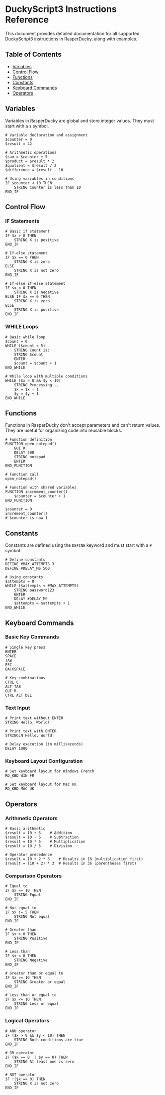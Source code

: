 # DuckyScript3 Instructions Reference

This document provides detailed documentation for all supported DuckyScript3 instructions in RasperDucky, along with examples.

## Table of Contents
- [Variables](#variables)
- [Control Flow](#control-flow)
- [Functions](#functions)
- [Constants](#constants)
- [Keyboard Commands](#keyboard-commands)
- [Operators](#operators)

## Variables

Variables in RasperDucky are global and store integer values. They must start with a `$` symbol.

```duckyscript
# Variable declaration and assignment
$counter = 0
$result = 42

# Arithmetic operations
$sum = $counter + 5
$product = $result * 2
$quotient = $result / 2
$difference = $result - 10

# Using variables in conditions
IF $counter < 10 THEN
    STRING Counter is less than 10
END_IF
```

## Control Flow

### IF Statements

```duckyscript
# Basic if statement
IF $x > 0 THEN
    STRING X is positive
END_IF

# If-else statement
IF $x == 0 THEN
    STRING X is zero
ELSE
    STRING X is not zero
END_IF

# If-else if-else statement
IF $x < 0 THEN
    STRING X is negative
ELSE IF $x == 0 THEN
    STRING X is zero
ELSE
    STRING X is positive
END_IF
```

### WHILE Loops

```duckyscript
# Basic while loop
$count = 0
WHILE ($count < 5)
    STRING Count is: 
    STRING $count
    ENTER
    $count = $count + 1
END_WHILE

# While loop with multiple conditions
WHILE ($x > 0 && $y < 10)
    STRING Processing...
    $x = $x - 1
    $y = $y + 1
END_WHILE
```

## Functions

Functions in RasperDucky don't accept parameters and can't return values. They are useful for organizing code into reusable blocks.

```duckyscript
# Function definition
FUNCTION open_notepad()
    GUI R
    DELAY 500
    STRING notepad
    ENTER
END_FUNCTION

# Function call
open_notepad()

# Function with shared variables
FUNCTION increment_counter()
    $counter = $counter + 1
END_FUNCTION

$counter = 0
increment_counter()
# $counter is now 1
```

## Constants

Constants are defined using the `DEFINE` keyword and must start with a `#` symbol.

```duckyscript
# Define constants
DEFINE #MAX_ATTEMPTS 3
DEFINE #DELAY_MS 500

# Using constants
$attempts = 0
WHILE ($attempts < #MAX_ATTEMPTS)
    STRING password123
    ENTER
    DELAY #DELAY_MS
    $attempts = $attempts + 1
END_WHILE
```

## Keyboard Commands

### Basic Key Commands

```duckyscript
# Single key press
ENTER
SPACE
TAB
ESC
BACKSPACE

# Key combinations
CTRL C
ALT TAB
GUI R
CTRL ALT DEL
```

### Text Input

```duckyscript
# Print text without ENTER
STRING Hello, World!

# Print text with ENTER
STRINGLN Hello, World!

# Delay execution (in milliseconds)
DELAY 1000
```

### Keyboard Layout Configuration

```duckyscript
# Set keyboard layout for Windows French
RD_KBD WIN FR

# Set keyboard layout for Mac UK
RD_KBD MAC UK
```

## Operators

### Arithmetic Operators

```duckyscript
# Basic arithmetic
$result = 10 + 5    # Addition
$result = 10 - 5    # Subtraction
$result = 10 * 5    # Multiplication
$result = 10 / 5    # Division

# Operator precedence
$result = 10 + 2 * 3    # Results in 16 (multiplication first)
$result = (10 + 2) * 3  # Results in 36 (parentheses first)
```

### Comparison Operators

```duckyscript
# Equal to
IF $x == 10 THEN
    STRING Equal
END_IF

# Not equal to
IF $x != 5 THEN
    STRING Not equal
END_IF

# Greater than
IF $x > 0 THEN
    STRING Positive
END_IF

# Less than
IF $x < 0 THEN
    STRING Negative
END_IF

# Greater than or equal to
IF $x >= 10 THEN
    STRING Greater or equal
END_IF

# Less than or equal to
IF $x <= 10 THEN
    STRING Less or equal
END_IF
```

### Logical Operators

```duckyscript
# AND operator
IF ($x > 0 && $y < 10) THEN
    STRING Both conditions are true
END_IF

# OR operator
IF ($x == 0 || $y == 0) THEN
    STRING At least one is zero
END_IF

# NOT operator
IF !($x == 0) THEN
    STRING X is not zero
END_IF
```
